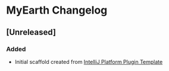 <!-- Keep a Changelog guide -> https://keepachangelog.com -->

# MyEarth Changelog

## [Unreleased]
### Added
- Initial scaffold created from [IntelliJ Platform Plugin Template](https://github.com/JetBrains/intellij-platform-plugin-template)
